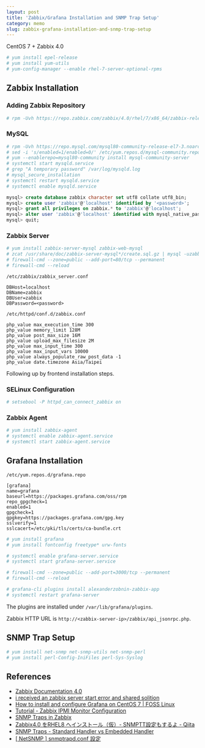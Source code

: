 ```yaml
---
layout: post
title: 'Zabbix/Grafana Installation and SNMP Trap Setup'
category: memo
slug: zabbix-grafana-installation-and-snmp-trap-setup
---
```

CentOS 7 + Zabbix 4.0

```bash
# yum install epel-release
# yum install yum-utils
# yum-config-manager --enable rhel-7-server-optional-rpms
```

## Zabbix Installation

### Adding Zabbix Repository

```bash
# rpm -Uvh https://repo.zabbix.com/zabbix/4.0/rhel/7/x86_64/zabbix-release-4.0-1.el7.noarch.rpm
```

### MySQL

```bash
# rpm -Uvh https://repo.mysql.com/mysql80-community-release-el7-3.noarch.rpm
# sed -i 's/enabled=1/enabled=0/' /etc/yum.repos.d/mysql-community.repo
# yum --enablerepo=mysql80-community install mysql-community-server
# systemctl start mysqld.service
# grep "A temporary password" /var/log/mysqld.log
# mysql_secure_installation
# systemctl restart mysqld.service
# systemctl enable mysqld.service
```

```sql
mysql> create database zabbix character set utf8 collate utf8_bin;
mysql> create user 'zabbix'@'localhost' identified by '<password>';
mysql> grant all privileges on zabbix.* to 'zabbix'@'localhost';
mysql> alter user 'zabbix'@'localhost' identified with mysql_native_password by '<password>';
mysql> quit;
```

### Zabbix Server

```bash
# yum install zabbix-server-mysql zabbix-web-mysql
# zcat /usr/share/doc/zabbix-server-mysql*/create.sql.gz | mysql -uzabbix -p zabbix
# firewall-cmd --zone=public --add-port=80/tcp --permanent
# firewall-cmd --reload
```

`/etc/zabbix/zabbix_server.conf`

```text
DBHost=localhost
DBName=zabbix
DBUser=zabbix
DBPassword=<password>
```

`/etc/httpd/conf.d/zabbix.conf`

```text
php_value max_execution_time 300
php_value memory_limit 128M
php_value post_max_size 16M
php_value upload_max_filesize 2M
php_value max_input_time 300
php_value max_input_vars 10000
php_value always_populate_raw_post_data -1
php_value date.timezone Asia/Taipei
```

Following up by frontend installation steps.

### SELinux Configuration

```bash
# setsebool -P httpd_can_connect_zabbix on
```

### Zabbix Agent

```bash
# yum install zabbix-agent
# systemctl enable zabbix-agent.service
# systemctl start zabbix-agent.service
```

## Grafana Installation

`/etc/yum.repos.d/grafana.repo`

```text
[grafana]
name=grafana
baseurl=https://packages.grafana.com/oss/rpm
repo_gpgcheck=1
enabled=1
gpgcheck=1
gpgkey=https://packages.grafana.com/gpg.key
sslverify=1
sslcacert=/etc/pki/tls/certs/ca-bundle.crt
```

```bash
# yum install grafana
# yum install fontconfig freetype* urw-fonts
```

```bash
# systemctl enable grafana-server.service
# systemctl start grafana-server.service
```

```bash
# firewall-cmd --zone=public --add-port=3000/tcp --permanent
# firewall-cmd --reload
```

```bash
# grafana-cli plugins install alexanderzobnin-zabbix-app
# systemctl restart grafana-server
```

The plugins are installed under `/var/lib/grafana/plugins`.

Zabbix HTTP URL is `http://<zabbix-server-ip>/zabbix/api_jsonrpc.php`.

## SNMP Trap Setup

```bash
# yum install net-snmp net-snmp-utils net-snmp-perl
# yum install perl-Config-IniFiles perl-Sys-Syslog
```

## References

-  [Zabbix Documentation 4.0](https://www.zabbix.com/documentation/4.0/manual/installation/install_from_packages/rhel_centos)
-  [i received an zabbix server start error and shared solition](https://stackoverflow.com/questions/59356695/i-received-an-zabbix-server-start-error-and-shared-solition)
-  [How to install and configure Grafana on CentOS 7 \| FOSS Linux](https://www.fosslinux.com/8328/how-to-install-and-configure-grafana-on-centos-7.htm)
-  [Tutorial - Zabbix IPMI Monitor Configuration](https://techexpert.tips/zabbix/zabbix-ipmi-monitor/)
-  [SNMP Traps in Zabbix](https://blog.zabbix.com/snmp-traps-in-zabbix/)
-  [Zabbix4.0 をRHEL8 へインストール（仮）- SNMPTT設定もするよ - Qiita](https://qiita.com/mgmjoke/items/0cedf8eee419b7504a09)
-  [SNMP Traps - Standard Handler vs Embedded Handler](https://support.nagios.com/kb/article.php?id=557)
-  [[ NetSNMP ] snmptrapd.conf 設定](https://blog.xuite.net/aflyfish/blog/86126735-%5B+NetSNMP+%5D+snmptrapd.conf+設定)
